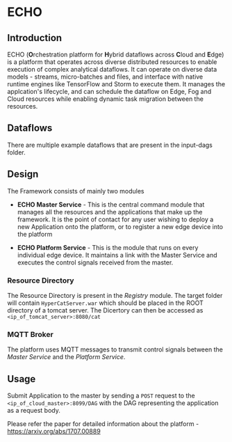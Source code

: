 # ECHO

## Introduction

ECHO (**O**rchestration platform for **H**ybrid dataflows across **C**loud and **E**dge) is a platform that operates across diverse distributed resources to enable execution of complex analytical dataflows. It can operate on diverse data models - streams, micro-batches and files, and interface with native runtime engines like TensorFlow and Storm to execute them. It manages the applcation's lifecycle, and can schedule the dataflow on Edge, Fog and Cloud resources while enabling dynamic task migration between the resources. 

## Dataflows

<!--- Add example dataflows here? wait, there are examples in the thingy itself. -->
There are multiple example dataflows that are present in the input-dags folder.

## Design

The Framework consists of mainly two modules

* **ECHO Master Service** - This is the central command module that manages all the resources and the applications that make up the framework. It is the point of contact for any user wishing to deploy a new Application onto the platform, or to register a new edge device into the platform

* **ECHO Platform Service** - This is the module that runs on every individual edge device. It maintains a link with the Master Service and executes the control signals received from the master.

### Resource Directory

The Resource Directory is present in the *Registry* module. The target folder will contain `HyperCatServer.war` which should be placed in the ROOT directory of a tomcat server. The Dicertory can then be accessed as `<ip_of_tomcat_server>:8080/cat`
	
### MQTT Broker

The platform uses MQTT messages to transmit control signals between the *Master Service* and the *Platform Service*.


## Usage

Submit Application to the master by sending a `POST` request to the `<ip_of_cloud_master>:8099/DAG` with the DAG representing the application as a request body.

Please refer the paper for detailed information about the platform - https://arxiv.org/abs/1707.00889
